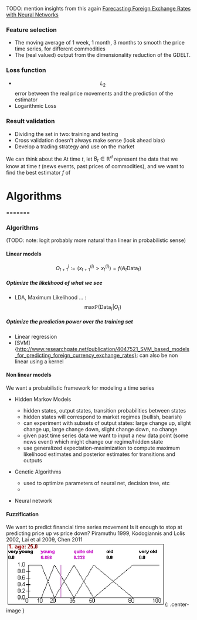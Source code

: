 TODO: mention insights from this again
[Forecasting Foreign Exchange Rates with Neural Networks](http://liawww.epfl.ch/uploads/project_reports/report_282.pdf)




### Feature selection
- The moving average of 1 week, 1 month, 3 months to smooth the price time series, for different commodities
- The (real valued) output from the dimensionality reduction of the GDELT.

### Loss function
- $$L_2$$ error between the real price movements and the prediction of the estimator
- Logarithmic Loss

### Result validation
- Dividing the set in two: training and testing
- Cross validation doesn't always make sense (look ahead bias)
- Develop a trading strategy and use on the market

We can think about the 
At time $t$, let $B_t \in \mathbb{R}^d$ represent the data that we know at time $t$ (news events, past prices of commodities), and we want to find the best estimator $f$ of  
# Algorithms 

=======
### Algorithms 
(TODO: note: logit probably more natural than linear in probabilistic sense)
#### Linear models
$$O^j_{t+1} := (x_{t+1}^{(i)} > x_t^{(i)}) = f(A_t \text{Data}_t) $$

##### Optimize the likelihood of what we see

- LDA, Maximum Likelihood ... :  $$\text{max} \mathbb{P} (\text{Data}_t | O_t)$$

##### Optimize the prediction power over the training set
- Linear regression
- [SVM]{http://www.researchgate.net/publication/4047521_SVM_based_models_for_predicting_foreign_currency_exchange_rates}: can also be non linear using a kernel 

#### Non linear models
We want a probabilistic framework for modeling a time series 
- Hidden Markov Models
  - hidden states, output states, transition probabilities between states
  - hidden states will correspond to market regimes (bullish, bearish)
  - can experiment with subsets of output states: large change up, slight change up, large change down, slight change down, no change
  - given past time series data we want to input a new data point (some news event) which might change our regime/hidden state
  - use generalized expectation-maximization to compute maximum likelihood estimates and posterior estimates for transitions and outputs
  
- Genetic Algorithms
  - used to optimize parameters of neural net, decision tree, etc
  - 
- Neural network

#### Fuzzification
We want to predict financial time series movement
Is it enough to stop at predicting price up vs price down?
Piramuthu 1999, Kodogiannis and Lolis 2002, Lai et al 2009, Chen 2011
![Fuzzification Example](/assets/fuzzification_example.jpg){: .center-image }





